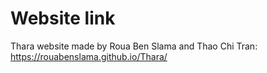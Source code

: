# Website link

Thara website made by Roua Ben Slama and Thao Chi Tran: https://rouabenslama.github.io/Thara/

